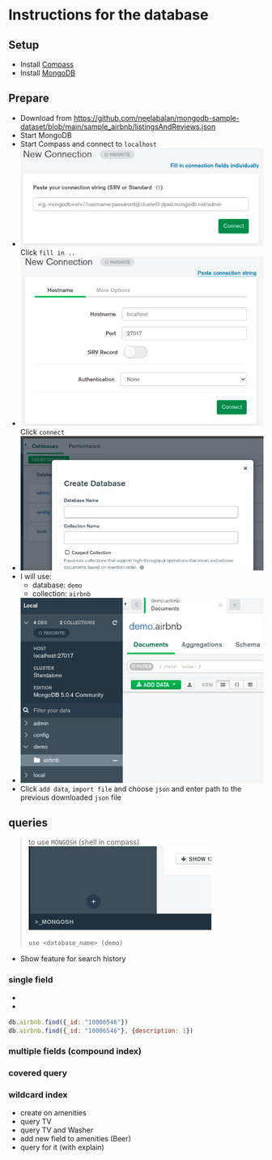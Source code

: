 # Instructions for the database 

## Setup
- Install [Compass](https://docs.mongodb.com/compass/master/install/)
- Install [MongoDB](https://docs.mongodb.com/manual/administration/install-community/)

## Prepare
- Download from https://github.com/neelabalan/mongodb-sample-dataset/blob/main/sample_airbnb/listingsAndReviews.json
- Start MongoDB
- Start Compass and connect to `localhost` 
- ![Click Fill connection string button](./img/localhost_overview.png) Click `fill in ..` 
- ![Window to set connection string values](./img/localhost_fill_connection_string.png)  Click `connect`
- ![Create new database to import data](./img/create_database.png)
- I will use: 
  - database: `demo`
  - collection: `airbnb`
- ![Select collection](./img/select_collection.png)
- Click `add data`, `import file` and choose `json` and enter path to the previous downloaded `json` file


## queries

>to use `MONGOSH` (shell in compass)
>![Click mongosh](./img/open_mongosh.png)
>
>
>```javascript
>use <database_name> (demo)
>```
>
- Show feature for search history

### single field
- 

-
```javascript
db.airbnb.find({_id: "10006546"})
db.airbnb.find({_id: "10006546"}, {description: 1})
```


### multiple fields (compound index)

### covered query

### wildcard index
- create on amenities 
- query TV
- query TV and Washer
- add new field to amenities (Beer)
- query for it (with explain)
